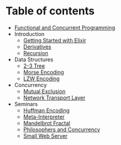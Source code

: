 # Table of contents

* [Functional and Concurrent Programming](README.md)
* Introduction
  * [Getting Started with Elixir](introduction/getting-started-with-elixir.md)
  * [Derivatives](introduction/derivatives.md)
  * [Recursion](introduction/recursion.md)
* Data Structures
  * [2-3 Tree](data-structures/2-3-tree.md)
  * [Morse Encoding](data-structures/morse-encoding.md)
  * [LZW Encoding](data-structures/lzw-encoding.md)
* Concurrency
  * [Mutual Exclusion](concurrency/mutual-exclusion.md)
  * [Network Transport Layer](concurrency/network-transport-layer.md)
* Seminars
  * [Huffman Encoding](seminars/huffman-encoding.md)
  * [Meta-Interpreter](seminars/meta-interpreter.md)
  * [Mandelbrot Fractal](seminars/mandelbrot-fractal.md)
  * [Philosophers and Concurrency](seminars/philosophers-and-concurrency.md)
  * [Small Web Server](seminars/small-web-server.md)

